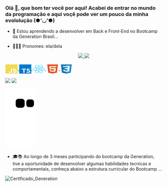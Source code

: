 ### Olá 👋, que bom ter você por aqui! Acabei de entrar no mundo da programação e aqui voçê pode ver um pouco da minha evololução (●'◡'●)


- 🌱  Estou aprendendo a desenvolver em Back e Front-End no Bootcamp da Generation Brasil...

- 👩🏽‍🦱 Pronomes: ela/dela


<div align="center">
  <a href="https://github.com/Dislani">
  <img height="250em" src="https://github-readme-stats.vercel.app/api/top-langs/?username=Dislani&layout=compact&langs_count=7&theme=dracula"/>
  <img height="180em" src="https://github-readme-stats.vercel.app/api?username=Dislani&show_icons=true&theme=dracula&include_all_commits=true&count_private=true"/>
</div>
<div style="display: inline_block"><br>
  <img align="center" alt="Dislani-Js" height="30" width="40" src="https://raw.githubusercontent.com/devicons/devicon/master/icons/javascript/javascript-plain.svg">
  <img align="center" alt="Dislani-Ts" height="30" width="40" src="https://raw.githubusercontent.com/devicons/devicon/master/icons/typescript/typescript-plain.svg">
  <img align="center" alt="Dislani-React" height="30" width="40" src="https://raw.githubusercontent.com/devicons/devicon/master/icons/react/react-original.svg">
  <img align="center" alt="Dislani-HTML" height="30" width="40" src="https://raw.githubusercontent.com/devicons/devicon/master/icons/html5/html5-original.svg">
  <img align="center" alt="Dislani-CSS" height="30" width="40" src="https://raw.githubusercontent.com/devicons/devicon/master/icons/css3/css3-original.svg">
</div>
 
<div style="display: inline_block"> 
  
  <a href = "dismelo16@gmail.com"><img src="https://img.shields.io/badge/-Gmail-%23333?style=for-the-badge&logo=gmail&logoColor=white" target="_blank"></a>
  <a href="https://www.linkedin.com/in/dislani-melo-b7b370212/" target="_blank"><img src="https://img.shields.io/badge/-LinkedIn-%230077B5?style=for-the-badge&logo=linkedin&logoColor=white" target="_blank"></a> 


  ![Snake animation](https://github.com/rafaballerini/rafaballerini/blob/output/github-contribution-grid-snake.svg)
  
  - 🎓📚 Ao longo de 3 meses participando do bootcamp da Generation, tive a oportunidade de desenvolver algumas habilidades tecnicas e comportamentais, conheça abaixo a estrutura curricular do Bootcamp ...
  <img alingn="center" alt="Certificado_Generation" height="600em" width="1000" src="https://i.imgur.com/GrVbbsU.jpg">

</div>



